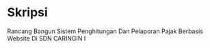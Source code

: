 # Skripsi
Rancang Bangun Sistem Penghitungan Dan Pelaporan Pajak Berbasis Website Di SDN CARINGIN I
